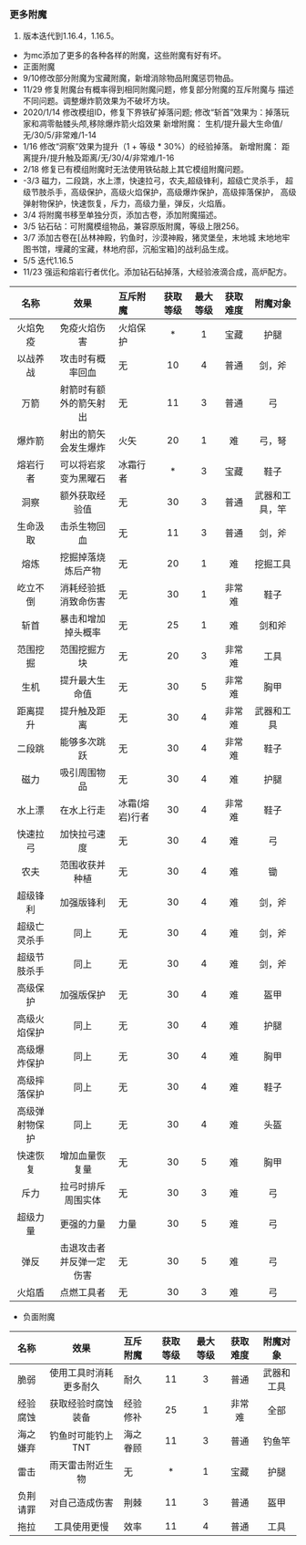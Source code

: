 ### 更多附魔

1. 版本迭代到1.16.4，1.16.5。

* 为mc添加了更多的各种各样的附魔，这些附魔有好有坏。
* 正面附魔
* 9/10修改部分附魔为宝藏附魔，新增消除物品附魔惩罚物品。
* 11/29 修复附魔台有概率得到相同附魔问题，修复部分附魔的互斥附魔与
描述不同问题。调整爆炸箭效果为不破坏方块。
* 2020/1/14 修改模组ID，修复下界铁矿掉落问题;
修改“斩首”效果为：掉落玩家和凋零骷髅头颅,移除爆炸箭火焰效果
新增附魔： 生机/提升最大生命值/无/30/5/非常难/1-14
* 1/16 修改“洞察”效果为提升（1 + 等级 * 30%）的经验掉落。
  新增附魔： 距离提升/提升触及距离/无/30/4/非常难/1-16
* 2/18 修复已有模组附魔时无法使用铁砧敲上其它模组附魔问题。
* -3/3 磁力，二段跳，水上漂，快速拉弓，农夫,超级锋利，超级亡灵杀手，
超级节肢杀手，高级保护，高级火焰保护，高级爆炸保护，高级摔落保护，
高级弹射物保护，快速恢复，斥力，高级力量，弹反，火焰盾。
* 3/4 将附魔书移至单独分页，添加古卷，添加附魔描述。
* 3/5 钻石砧：可附魔模组物品，兼容原版附魔，等级上限256。
* 3/7 添加古卷在[丛林神殿，钓鱼时，沙漠神殿，猪灵堡垒，末地城
  末地地牢图书馆，埋藏的宝藏，林地府邸，沉船宝箱]的战利品生成。
* 5/5 迭代1.16.5
* 11/23 强运和熔岩行者优化。添加钻石砧掉落，大经验液滴合成，高炉配方。

|名称|效果|互斥附魔|获取等级|最大等级|获取难度|附魔对象|
|:---:|:---:|:---|:---:|:---:|:---:|:---:|
|火焰免疫|免疫火焰伤害|火焰保护|*|1|宝藏|护腿|
|以战养战|攻击时有概率回血|无|10|4|普通|剑，斧|
|万箭|射箭时有额外的箭矢射出|无|11|3|普通|弓|
|爆炸箭|射出的箭矢会发生爆炸|火矢|20|1|难|弓，弩|
|熔岩行者|可以将岩浆变为黑曜石|冰霜行者|*|3|宝藏|鞋子|
|洞察|额外获取经验值|无|30|3|普通|武器和工具，竿|
|生命汲取|击杀生物回血|无|11|3|普通|剑，斧|
|熔炼|挖掘掉落烧炼后产物|无|20|1|难|挖掘工具|
|屹立不倒|消耗经验抵消致命伤害|无|30|1|非常难|鞋子|
|斩首|暴击和增加掉头概率|无|25|1|难|剑和斧|
|范围挖掘|范围挖掘方块|无|20|3|非常难|工具|
|生机|提升最大生命值|无|30|5|非常难|胸甲|
|距离提升|提升触及距离|无|30|4|非常难|武器和工具|
|二段跳|能够多次跳跃|无|30|4|非常难|鞋子|
|磁力|吸引周围物品|无|30|4|难|护腿|
|水上漂|在水上行走|冰霜(熔岩)行者|30|4|非常难|鞋子|
|快速拉弓|加快拉弓速度|无|30|4|难|弓|
|农夫|范围收获并种植|无|30|4|难|锄|
|超级锋利|加强版锋利|无|30|4|难|剑，斧|
|超级亡灵杀手|同上|无|30|4|难|剑，斧|
|超级节肢杀手|同上|无|30|4|难|剑，斧|
|高级保护|加强版保护|无|30|4|难|盔甲|
|高级火焰保护|同上|无|30|4|难|护腿|
|高级爆炸保护|同上|无|30|4|难|胸甲|
|高级摔落保护|同上|无|30|4|难|鞋子|
|高级弹射物保护|同上|无|30|4|难|头盔|
|快速恢复|增加血量恢复量|无|30|5|难|胸甲|
|斥力|拉弓时排斥周围实体|无|30|3|难|弓|
|超级力量|更强的力量|力量|30|5|难|弓|
|弹反|击退攻击者并反弹一定伤害|无|30|5|难|弓|
|火焰盾|点燃工具者|无|30|3|难|弓|

* 负面附魔

|名称|效果|互斥附魔|获取等级|最大等级|获取难度|附魔对象|
|:---:|:---:|:---|:---:|:---:|:---:|:---:|
|脆弱|使用工具时消耗更多耐久|耐久|11|3|普通|武器和工具|
|经验腐蚀|获取经验时腐蚀装备|经验修补|25|1|非常难|全部|
|海之嫌弃|钓鱼时可能钓上TNT|海之眷顾|11|3|普通|钓鱼竿|
|雷击|雨天雷击附近生物|无|*|1|宝藏|护腿|
|负荆请罪|对自己造成伤害|荆棘|11|3|普通|盔甲|
|拖拉|工具使用更慢|效率|11|4|普通|工具|

